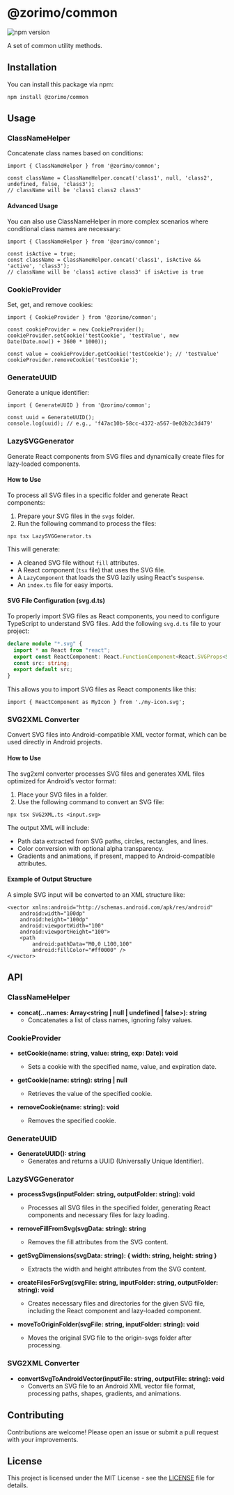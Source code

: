 # @zorimo/common

![npm version](https://img.shields.io/npm/v/@zorimo/common)

A set of common utility methods.

## Installation

You can install this package via npm:

```
npm install @zorimo/common
```

## Usage
### ClassNameHelper
Concatenate class names based on conditions:

```
import { ClassNameHelper } from '@zorimo/common';

const className = ClassNameHelper.concat('class1', null, 'class2', undefined, false, 'class3');
// className will be 'class1 class2 class3'
```

#### Advanced Usage
You can also use ClassNameHelper in more complex scenarios where conditional class names are necessary:

```
import { ClassNameHelper } from '@zorimo/common';

const isActive = true;
const className = ClassNameHelper.concat('class1', isActive && 'active', 'class3');
// className will be 'class1 active class3' if isActive is true
```

### CookieProvider
Set, get, and remove cookies:

```
import { CookieProvider } from '@zorimo/common';

const cookieProvider = new CookieProvider();
cookieProvider.setCookie('testCookie', 'testValue', new Date(Date.now() + 3600 * 1000));

const value = cookieProvider.getCookie('testCookie'); // 'testValue'
cookieProvider.removeCookie('testCookie');
```

### GenerateUUID
Generate a unique identifier:

```
import { GenerateUUID } from '@zorimo/common';

const uuid = GenerateUUID();
console.log(uuid); // e.g., 'f47ac10b-58cc-4372-a567-0e02b2c3d479'
```

### LazySVGGenerator
Generate React components from SVG files and dynamically create files for lazy-loaded components.

#### How to Use
To process all SVG files in a specific folder and generate React components:

1. Prepare your SVG files in the `svgs` folder.
2. Run the following command to process the files:

```
npx tsx LazySVGGenerator.ts
```

This will generate:
- A cleaned SVG file without `fill` attributes.
- A React component (`tsx` file) that uses the SVG file.
- A `LazyComponent` that loads the SVG lazily using React's `Suspense`.
- An `index.ts` file for easy imports.

#### SVG File Configuration (svg.d.ts)
To properly import SVG files as React components, you need to configure TypeScript to understand SVG files. Add the following `svg.d.ts` file to your project:

```typescript
declare module "*.svg" {
  import * as React from "react";
  export const ReactComponent: React.FunctionComponent<React.SVGProps<SVGSVGElement>>;
  const src: string;
  export default src;
}
```

This allows you to import SVG files as React components like this:
```
import { ReactComponent as MyIcon } from './my-icon.svg';
```

### SVG2XML Converter
Convert SVG files into Android-compatible XML vector format, which can be used directly in Android projects.

#### How to Use
The svg2xml converter processes SVG files and generates XML files optimized for Android’s vector format:

1. Place your SVG files in a folder.
2. Use the following command to convert an SVG file:

```
npx tsx SVG2XML.ts <input.svg>
```
The output XML will include:

- Path data extracted from SVG paths, circles, rectangles, and lines.
- Color conversion with optional alpha transparency.
- Gradients and animations, if present, mapped to Android-compatible attributes.

#### Example of Output Structure
A simple SVG input will be converted to an XML structure like:
```
<vector xmlns:android="http://schemas.android.com/apk/res/android"
    android:width="100dp"
    android:height="100dp"
    android:viewportWidth="100"
    android:viewportHeight="100">
    <path
        android:pathData="M0,0 L100,100"
        android:fillColor="#ff0000" />
</vector>
```

## API

### ClassNameHelper
- **concat(...names: Array<string | null | undefined | false>): string**
  - Concatenates a list of class names, ignoring falsy values.

### CookieProvider
- **setCookie(name: string, value: string, exp: Date): void**
  - Sets a cookie with the specified name, value, and expiration date.

- **getCookie(name: string): string | null**
  - Retrieves the value of the specified cookie.

- **removeCookie(name: string): void**
  - Removes the specified cookie.

### GenerateUUID
- **GenerateUUID(): string**
  - Generates and returns a UUID (Universally Unique Identifier).
 
### LazySVGGenerator
- **processSvgs(inputFolder: string, outputFolder: string): void**
  - Processes all SVG files in the specified folder, generating React components and necessary files for lazy loading.

- **removeFillFromSvg(svgData: string): string**
  - Removes the fill attributes from the SVG content.

- **getSvgDimensions(svgData: string): { width: string, height: string }**
  - Extracts the width and height attributes from the SVG content.
    
- **createFilesForSvg(svgFile: string, inputFolder: string, outputFolder: string): void**
  - Creates necessary files and directories for the given SVG file, including the React component and lazy-loaded component.
    
- **moveToOriginFolder(svgFile: string, inputFolder: string): void**
  - Moves the original SVG file to the origin-svgs folder after processing.
 
### SVG2XML Converter
- **convertSvgToAndroidVector(inputFile: string, outputFile: string): void**
  - Converts an SVG file to an Android XML vector file format, processing paths, shapes, gradients, and animations.
 
## Contributing
Contributions are welcome! Please open an issue or submit a pull request with your improvements.

## License
This project is licensed under the MIT License - see the [LICENSE](https://github.com/z0rimo/npm-common/blob/main/LICENSE) file for details.
